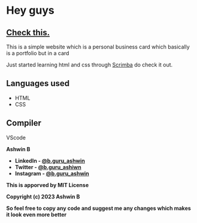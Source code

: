 <h1>Hey guys</h1>
<h2><a href="https://guruashwin.github.io/PersonalBusinessCard.github.io/" style="textsize:10px">Check this.</a></h2>
<p>This is a simple website which is a personal business card which basically is a portfolio but in a card </p>
<p>Just started learning html and css through <a href="https://scrimba.com/">Scrimba</a> do check it out.</p>


## Languages used
- HTML
- CSS
## Compiler
VScode

<b>Ashwin B<b>

- LinkedIn - [@b.guru_ashwin](https://www.linkedin.com/in/ashwin-b-b12b88251)
- Twitter - [@b.guru_ashiwn](https://twitter.com/b_guru_ashwin)
- Instagram - [@b.guru_ashwin](https://instagram.com/b.guru_ashwin?igshid=YmM0MjE2YWMzOA==)

This is apporved by MIT License 

Copyright (c) 2023 Ashwin B

So feel free to copy any code and suggest me any changes which makes it look even more better 
